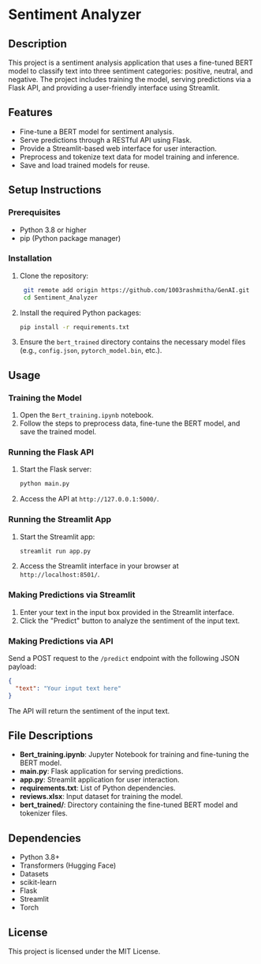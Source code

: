# Sentiment Analyzer

## Description
This project is a sentiment analysis application that uses a fine-tuned BERT model to classify text into three sentiment categories: positive, neutral, and negative. The project includes training the model, serving predictions via a Flask API, and providing a user-friendly interface using Streamlit.

## Features
- Fine-tune a BERT model for sentiment analysis.
- Serve predictions through a RESTful API using Flask.
- Provide a Streamlit-based web interface for user interaction.
- Preprocess and tokenize text data for model training and inference.
- Save and load trained models for reuse.

## Setup Instructions

### Prerequisites
- Python 3.8 or higher
- pip (Python package manager)

### Installation
1. Clone the repository:
   ```bash
    git remote add origin https://github.com/1003rashmitha/GenAI.git
    cd Sentiment_Analyzer
   ```
2. Install the required Python packages:
   ```bash
   pip install -r requirements.txt
   ```

3. Ensure the `bert_trained` directory contains the necessary model files (e.g., `config.json`, `pytorch_model.bin`, etc.).

## Usage

### Training the Model
1. Open the `Bert_training.ipynb` notebook.
2. Follow the steps to preprocess data, fine-tune the BERT model, and save the trained model.

### Running the Flask API
1. Start the Flask server:
   ```bash
   python main.py
   ```
2. Access the API at `http://127.0.0.1:5000/`.

### Running the Streamlit App
1. Start the Streamlit app:
   ```bash
   streamlit run app.py
   ```
2. Access the Streamlit interface in your browser at `http://localhost:8501/`.

### Making Predictions via Streamlit
1. Enter your text in the input box provided in the Streamlit interface.
2. Click the "Predict" button to analyze the sentiment of the input text.

### Making Predictions via API
Send a POST request to the `/predict` endpoint with the following JSON payload:
```json
{
  "text": "Your input text here"
}
```
The API will return the sentiment of the input text.

## File Descriptions
- **Bert_training.ipynb**: Jupyter Notebook for training and fine-tuning the BERT model.
- **main.py**: Flask application for serving predictions.
- **app.py**: Streamlit application for user interaction.
- **requirements.txt**: List of Python dependencies.
- **reviews.xlsx**: Input dataset for training the model.
- **bert_trained/**: Directory containing the fine-tuned BERT model and tokenizer files.

## Dependencies
- Python 3.8+
- Transformers (Hugging Face)
- Datasets
- scikit-learn
- Flask
- Streamlit
- Torch

## License
This project is licensed under the MIT License.